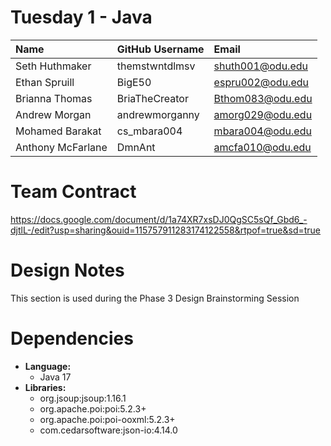 # Tuesday 1 - Java

| Name           | GitHub Username | Email            |
| :---           | :-------------- | :----            |
| Seth Huthmaker | themstwntdlmsv  | shuth001@odu.edu |
| Ethan Spruill  | BigE50          | espru002@odu.edu |
|Brianna Thomas  | BriaTheCreator  |Bthom083@odu.edu  |
| Andrew Morgan  | andrewmorganny  | amorg029@odu.edu | 
| Mohamed Barakat| cs_mbara004     | mbara004@odu.edu  |
| Anthony McFarlane|     DmnAnt    | amcfa010@odu.edu  |


# Team Contract

https://docs.google.com/document/d/1a74XR7xsDJ0QgSC5sQf_Gbd6_-djtlL-/edit?usp=sharing&ouid=115757911283174122558&rtpof=true&sd=true


# Design Notes

This section is used during the Phase 3 Design Brainstorming Session


# Dependencies

  - **Language:**
    - Java 17
  - **Libraries:**
    - org.jsoup:jsoup:1.16.1
    - org.apache.poi:poi:5.2.3+
    - org.apache.poi:poi-ooxml:5.2.3+
    - com.cedarsoftware:json-io:4.14.0 
